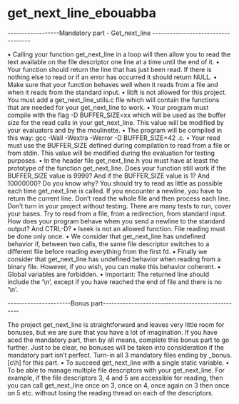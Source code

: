 # get_next_line_ebouabba
------------------Mandatory part - Get_next_line -----------------------------------

• Calling your function get_next_line in a loop will then allow you to read the text
available on the file descriptor one line at a time until the end of it.
• Your function should return the line that has just been read. If there is nothing
else to read or if an error has occurred it should return NULL.
• Make sure that your function behaves well when it reads from a file and when it
reads from the standard input.
• libft is not allowed for this project. You must add a get_next_line_utils.c file
which will contain the functions that are needed for your get_next_line to work.
• Your program must compile with the flag -D BUFFER_SIZE=xx which will be used
as the buffer size for the read calls in your get_next_line. This value will be
modified by your evaluators and by the moulinette.
• The program will be compiled in this way:
gcc -Wall -Wextra -Werror -D BUFFER_SIZE=42 <files>.c.
• Your read must use the BUFFER_SIZE defined during compilation to read from
a file or from stdin. This value will be modified during the evaluation for testing
purposes.
• In the header file get_next_line.h you must have at least the prototype of the
function get_next_line.
Does your function still work if the BUFFER_SIZE value is 9999? And
if the BUFFER_SIZE value is 1? And 10000000? Do you know why?
You should try to read as little as possible each time get_next_line
is called. If you encounter a newline, you have to return the
current line. Don’t read the whole file and then process each line.
Don’t turn in your project without testing. There are many tests to
run, cover your bases. Try to read from a file, from a redirection,
from standard input. How does your program behave when you send a
newline to the standard output? And CTRL-D?
• lseek is not an allowed function. File reading must be done only once.
• We consider that get_next_line has undefined behavior if, between two calls, the
same file descriptor switches to a different file before reading everything from the
first fd.
• Finally we consider that get_next_line has undefined behavior when reading from
a binary file. However, if you wish, you can make this behavior coherent.
• Global variables are forbidden.
• Important: The returned line should include the ’\n’, except if you have reached
the end of file and there is no ’\n’.

----------------------Bonus part-------------------------------------------------
  
The project get_next_line is straightforward and leaves very little room for bonuses,
but we are sure that you have a lot of imagination. If you have aced the mandatory part,
then by all means, complete this bonus part to go further. Just to be clear, no bonuses
will be taken into consideration if the mandatory part isn’t perfect.
Turn-in all 3 mandatory files ending by _bonus.[c\h] for this part.
• To succeed get_next_line with a single static variable.
• To be able to manage multiple file descriptors with your get_next_line. For
example, if the file descriptors 3, 4 and 5 are accessible for reading, then you can
call get_next_line once on 3, once on 4, once again on 3 then once on 5 etc.
without losing the reading thread on each of the descriptors.
